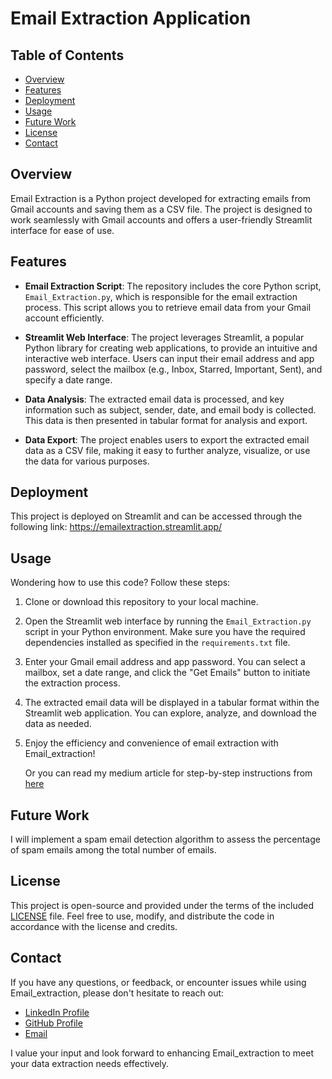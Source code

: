 # Email Extraction Application

## Table of Contents

- [Overview](#overview)
- [Features](#features)
- [Deployment](#deployment)
- [Usage](#usage)
- [Future Work](#Future-Work)
- [License](#license)
- [Contact](#contact)

## Overview

Email Extraction is a Python project developed for extracting emails from Gmail accounts and saving them as a CSV file. The project is designed to work seamlessly with Gmail accounts and offers a user-friendly Streamlit interface for ease of use.

## Features

- **Email Extraction Script**: The repository includes the core Python script, `Email_Extraction.py`, which is responsible for the email extraction process. This script allows you to retrieve email data from your Gmail account efficiently.

- **Streamlit Web Interface**: The project leverages Streamlit, a popular Python library for creating web applications, to provide an intuitive and interactive web interface. Users can input their email address and app password, select the mailbox (e.g., Inbox, Starred, Important, Sent), and specify a date range.

- **Data Analysis**: The extracted email data is processed, and key information such as subject, sender, date, and email body is collected. This data is then presented in tabular format for analysis and export.

- **Data Export**: The project enables users to export the extracted email data as a CSV file, making it easy to further analyze, visualize, or use the data for various purposes.

## Deployment

This project is deployed on Streamlit and can be accessed through the following link: https://emailextraction.streamlit.app/

## Usage

Wondering how to use this code?
Follow these steps:

1. Clone or download this repository to your local machine.

2. Open the Streamlit web interface by running the `Email_Extraction.py` script in your Python environment. Make sure you have the required dependencies installed as specified in the `requirements.txt` file.

3. Enter your Gmail email address and app password. You can select a mailbox, set a date range, and click the "Get Emails" button to initiate the extraction process.

4. The extracted email data will be displayed in a tabular format within the Streamlit web application. You can explore, analyze, and download the data as needed.

5. Enjoy the efficiency and convenience of email extraction with Email_extraction!

   Or you can read my medium article for step-by-step instructions from [here](https://sidratulmuntahaghouri.medium.com/get-your-emails-in-excel-b33f4e8b28cc)

## Future Work

I will implement a spam email detection algorithm to assess the percentage of spam emails among the total number of emails.

## License

This project is open-source and provided under the terms of the included [LICENSE](LICENSE) file. Feel free to use, modify, and distribute the code in accordance with the license and credits.

## Contact

If you have any questions, or feedback, or encounter issues while using Email_extraction, please don't hesitate to reach out:

- [LinkedIn Profile](https://www.linkedin.com/in/sidra-tul-muntaha-ghouri/)
- [GitHub Profile](https://github.com/Sidra-Tul-Muntaha-Ghouri)
- [Email](mailto:sidratulmuntaha135@gmail.com)

I value your input and look forward to enhancing Email_extraction to meet your data extraction needs effectively.

